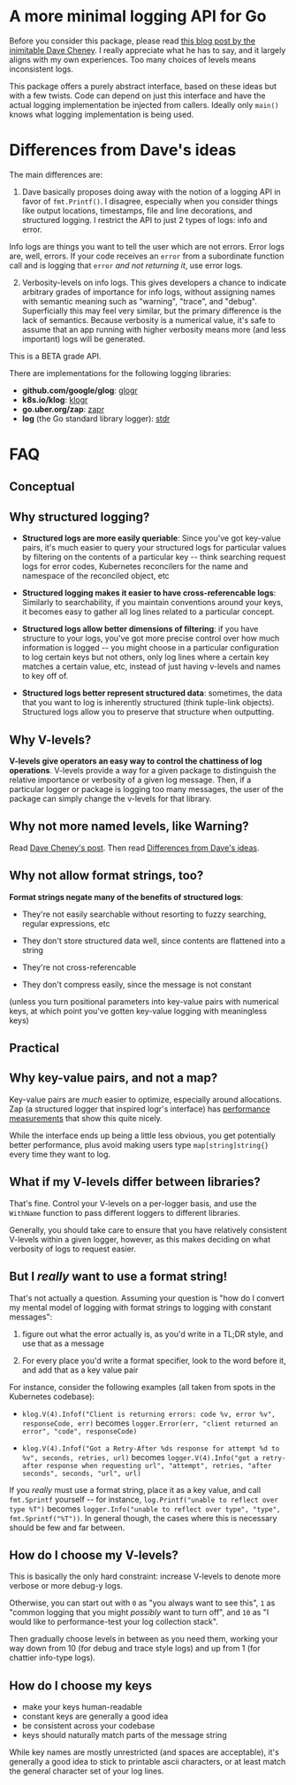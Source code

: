 # A more minimal logging API for Go

Before you consider this package, please read [this blog post by the
inimitable Dave Cheney][warning-makes-no-sense].  I really appreciate what
he has to say, and it largely aligns with my own experiences.  Too many
choices of levels means inconsistent logs.

This package offers a purely abstract interface, based on these ideas but with
a few twists.  Code can depend on just this interface and have the actual
logging implementation be injected from callers.  Ideally only `main()` knows
what logging implementation is being used.

# Differences from Dave's ideas

The main differences are:

1) Dave basically proposes doing away with the notion of a logging API in favor
of `fmt.Printf()`.  I disagree, especially when you consider things like output
locations, timestamps, file and line decorations, and structured logging.  I
restrict the API to just 2 types of logs: info and error.

Info logs are things you want to tell the user which are not errors.  Error
logs are, well, errors.  If your code receives an `error` from a subordinate
function call and is logging that `error` *and not returning it*, use error
logs.

2) Verbosity-levels on info logs.  This gives developers a chance to indicate
arbitrary grades of importance for info logs, without assigning names with
semantic meaning such as "warning", "trace", and "debug".  Superficially this
may feel very similar, but the primary difference is the lack of semantics.
Because verbosity is a numerical value, it's safe to assume that an app running
with higher verbosity means more (and less important) logs will be generated.

This is a BETA grade API.

There are implementations for the following logging libraries:

- **github.com/google/glog**: [glogr](https://github.com/go-logr/glogr)
- **k8s.io/klog**: [klogr](https://git.k8s.io/klog/klogr)
- **go.uber.org/zap**: [zapr](https://github.com/go-logr/zapr)
- **log** (the Go standard library logger):
  [stdr](https://github.com/go-logr/stdr)

# FAQ

## Conceptual

## Why structured logging?

- **Structured logs are more easily queriable**: Since you've got
  key-value pairs, it's much easier to query your structured logs for
  particular values by filtering on the contents of a particular key --
  think searching request logs for error codes, Kubernetes reconcilers for
  the name and namespace of the reconciled object, etc

- **Structured logging makes it easier to have cross-referencable logs**:
  Similarly to searchability, if you maintain conventions around your
  keys, it becomes easy to gather all log lines related to a particular
  concept.
 
- **Structured logs allow better dimensions of filtering**: if you have
  structure to your logs, you've got more precise control over how much
  information is logged -- you might choose in a particular configuration
  to log certain keys but not others, only log lines where a certain key
  matches a certain value, etc, instead of just having v-levels and names
  to key off of.

- **Structured logs better represent structured data**: sometimes, the
  data that you want to log is inherently structured (think tuple-link
  objects).  Structured logs allow you to preserve that structure when
  outputting.

## Why V-levels?

**V-levels give operators an easy way to control the chattiness of log
operations**.  V-levels provide a way for a given package to distinguish
the relative importance or verbosity of a given log message.  Then, if
a particular logger or package is logging too many messages, the user
of the package can simply change the v-levels for that library. 

## Why not more named levels, like Warning?

Read [Dave Cheney's post][warning-makes-no-sense].  Then read [Differences
from Dave's ideas](#differences-from-daves-ideas).

## Why not allow format strings, too?

**Format strings negate many of the benefits of structured logs**:

- They're not easily searchable without resorting to fuzzy searching,
  regular expressions, etc

- They don't store structured data well, since contents are flattened into
  a string

- They're not cross-referencable

- They don't compress easily, since the message is not constant

(unless you turn positional parameters into key-value pairs with numerical
keys, at which point you've gotten key-value logging with meaningless
keys)

## Practical

## Why key-value pairs, and not a map?

Key-value pairs are *much* easier to optimize, especially around
allocations.  Zap (a structured logger that inspired logr's interface) has
[performance measurements](https://github.com/uber-go/zap#performance)
that show this quite nicely.

While the interface ends up being a little less obvious, you get
potentially better performance, plus avoid making users type
`map[string]string{}` every time they want to log.

## What if my V-levels differ between libraries?

That's fine.  Control your V-levels on a per-logger basis, and use the
`WithName` function to pass different loggers to different libraries.

Generally, you should take care to ensure that you have relatively
consistent V-levels within a given logger, however, as this makes deciding
on what verbosity of logs to request easier.

## But I *really* want to use a format string!

That's not actually a question.  Assuming your question is "how do
I convert my mental model of logging with format strings to logging with
constant messages":

1. figure out what the error actually is, as you'd write in a TL;DR style,
   and use that as a message

2. For every place you'd write a format specifier, look to the word before
   it, and add that as a key value pair

For instance, consider the following examples (all taken from spots in the
Kubernetes codebase):

- `klog.V(4).Infof("Client is returning errors: code %v, error %v",
  responseCode, err)` becomes `logger.Error(err, "client returned an
  error", "code", responseCode)`

- `klog.V(4).Infof("Got a Retry-After %ds response for attempt %d to %v",
  seconds, retries, url)` becomes `logger.V(4).Info("got a retry-after
  response when requesting url", "attempt", retries, "after
  seconds", seconds, "url", url)`

If you *really* must use a format string, place it as a key value, and
call `fmt.Sprintf` yourself -- for instance, `log.Printf("unable to
reflect over type %T")` becomes `logger.Info("unable to reflect over
type", "type", fmt.Sprintf("%T"))`.  In general though, the cases where
this is necessary should be few and far between.

## How do I choose my V-levels?

This is basically the only hard constraint: increase V-levels to denote
more verbose or more debug-y logs.

Otherwise, you can start out with `0` as "you always want to see this",
`1` as "common logging that you might *possibly* want to turn off", and
`10` as "I would like to performance-test your log collection stack".

Then gradually choose levels in between as you need them, working your way
down from 10 (for debug and trace style logs) and up from 1 (for chattier
info-type logs).

## How do I choose my keys

- make your keys human-readable
- constant keys are generally a good idea
- be consistent across your codebase
- keys should naturally match parts of the message string

While key names are mostly unrestricted (and spaces are acceptable),
it's generally a good idea to stick to printable ascii characters, or at
least match the general character set of your log lines.

[warning-makes-no-sense]: http://dave.cheney.net/2015/11/05/lets-talk-about-logging
